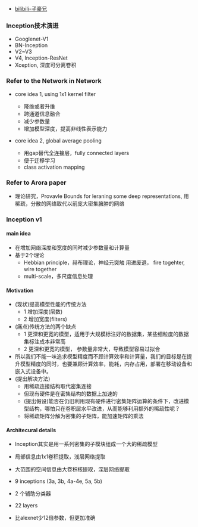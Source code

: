 - [bilibili-子豪兄](https://www.bilibili.com/video/BV1r7411X7LC?p=4)
### Inception技术演进
- Googlenet-V1
- BN-Inception
- V2~V3
- V4, Inception-ResNet
- Xception, 深度可分离卷积

### Refer to the Network in Network
- core idea 1, using 1x1 kernel filter
	- 降维或者升维
	- 跨通道信息融合
	- 减少参数量
	- 增加模型深度，提高非线性表示能力
	
- core idea 2, global average pooling
	- 用gap替代全连接层，fully connected layers
	- 便于迁移学习
	- class activation mapping
	
### Refer to Arora paper
- 理论研究，Provavle Bounds for leraning some deep representations, 
用稀疏，分散的网络取代以前庞大密集臃肿的网络
	
### Inception v1

#### main idea
- 在增加网络深度和宽度的同时减少参数量和计算量
- 基于2个理论
	- Hebbian principle，赫布理论，神经元突触 用进废退， fire togehter, wire together
	- multi-scale，多尺度信息处理
	
#### Motivation
- (现状)提高模型性能的传统方法
	- 1 增加深度(层数)
	- 2 增加宽度(filters)
- (痛点)传统方法的两个缺点
	- 1 更深和更宽的模型，适用于大规模标注好的数据集，某些细粒度的数据集标注成本非常高
	- 2 更深和更宽的模型， 参数量非常大，导致模型容易过拟合
- 所以我们不能一味追求模型精度而不顾计算效率和计算量，我们的目标是在提升模型精度的同时，也要兼顾计算效率，能耗，内存占用，部署在移动设备和嵌入式设备中。
- (提出解决方法)
	- 用稀疏连接结构取代密集连接
	- 但现有硬件是在密集结构的数据上加速的
	- (提出假设)能否在仍旧利用现有硬件进行密集矩阵运算的条件下，改进模型结构，哪怕只在卷积层水平改进，从而能够利用额外的稀疏性呢？
	- 将稀疏矩阵分解为密集的子矩阵，能加速矩阵的乘法
	
#### Architecural details
- Inception其实是用一系列密集的子模块组成一个大的稀疏模型
- 局部信息由1x1卷积提取，浅层网络提取
- 大范围的空间信息由大卷积核提取，深层网络提取

- 9 inceptions (3a, 3b, 4a-4e, 5a, 5b)
- 2 个辅助分类器
- 22 layers
- 比alexnet少12倍参数，但更加准确
